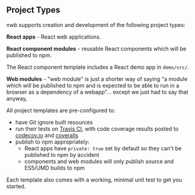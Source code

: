 ## Project Types

nwb supports creation and development of the following project types:

**React apps** - React web applications.

**React component modules** - reusable React components which will be published to npm.

The React component template includes a React demo app in `demo/src/`.

**Web modules** - "web module" is just a shorter way of saying "a module which will be published to npm and is expected to be able to run in a browser as a dependency of a webapp"... except we just had to say that anyway,

All project templates are pre-configured to:

* have Git ignore built resources
* run their tests on [Travis CI](https://travis-ci.org/), with code coverage results posted to [codecov.io](https://codecov.io/) and [coveralls](https://coveralls.io)
* publish to npm appropriately:
  * React apps have `private: true` set by default so they can't be published to npm by accident
  * components and web modules will only publish source and ES5/UMD builds to npm

Each template also comes with a working, minimal unit test to get you started.
